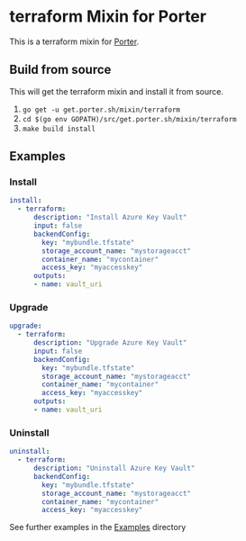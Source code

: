 # terraform Mixin for Porter

This is a terraform mixin for [Porter](https://github.com/deislabs/porter).

## Build from source

This will get the terraform mixin and install it from source.

1. `go get -u get.porter.sh/mixin/terraform`
1. `cd $(go env GOPATH)/src/get.porter.sh/mixin/terraform`
1. `make build install`


## Examples

### Install

```yaml
install:
  - terraform:
      description: "Install Azure Key Vault"
      input: false
      backendConfig:
        key: "mybundle.tfstate"
        storage_account_name: "mystorageacct"
        container_name: "mycontainer"
        access_key: "myaccesskey"
      outputs:
      - name: vault_uri
```

### Upgrade

```yaml
upgrade:
  - terraform:
      description: "Upgrade Azure Key Vault"
      input: false
      backendConfig:
        key: "mybundle.tfstate"
        storage_account_name: "mystorageacct"
        container_name: "mycontainer"
        access_key: "myaccesskey"
      outputs:
      - name: vault_uri
```

### Uninstall

```yaml
uninstall:
  - terraform:
      description: "Uninstall Azure Key Vault"
      backendConfig:
        key: "mybundle.tfstate"
        storage_account_name: "mystorageacct"
        container_name: "mycontainer"
        access_key: "myaccesskey"
```

See further examples in the [Examples](examples) directory